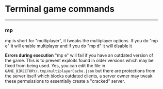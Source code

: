 # Terminal game commands
---
### mp
mp is short for "multiplayer", it tweaks the multiplayer options.
If you do "mp e" it will enable multiplayer and if you do "mp d" it will disable it

**Errors during execution**
"mp e" will fail if you have an outdated version of the game. This is to prevent exploits found in older versions which may be fixed from being used. Yes, you can edit the file in ``GAME_DIRECTORY/.tmp/multiplayerCache.json`` but there are protections from the server itself which blocks outdated clients, a server owner may tweak these permsissions to essentially create a "cracked" server.
